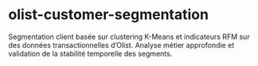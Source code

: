 # olist-customer-segmentation
Segmentation client basée sur clustering K-Means et indicateurs RFM sur des données transactionnelles d’Olist. Analyse métier approfondie et validation de la stabilité temporelle des segments.
